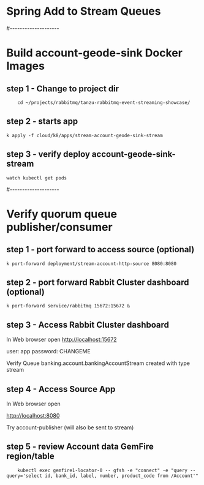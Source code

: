 # Spring Add to Stream Queues


#--------------------
# Build account-geode-sink Docker Images 

## step 1 - Change to project dir

```shell
    cd ~/projects/rabbitmq/tanzu-rabbitmq-event-streaming-showcase/
```


## step 2 - starts app

```shell
k apply -f cloud/k8/apps/stream-account-geode-sink-stream
```

## step 3 - verify deploy account-geode-sink-stream

```shell
watch kubectl get pods
```



#--------------------
# Verify quorum queue publisher/consumer

## step 1 - port forward to access source (optional)

```shell
k port-forward deployment/stream-account-http-source 8080:8080
```


## step 2 - port forward Rabbit Cluster dashboard  (optional)

```shell
k port-forward service/rabbitmq 15672:15672 &
```

## step 3 - Access Rabbit Cluster dashboard
 In Web browser open 
 [http://localhost:15672](http://localhost:15672)

user: app
password: CHANGEME

Verify Queue banking.account.bankingAccountStream created with type stream


## step 4 - Access Source App

In Web browser open

[http://localhost:8080](http://localhost:8080)

Try account-publisher (will also be sent to stream)


## step 5 - review Account data GemFire region/table

```shell
    kubectl exec gemfire1-locator-0 -- gfsh -e "connect" -e "query --query='select id, bank_id, label, number, product_code from /Account'"
```

